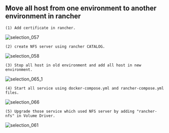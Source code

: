 ## Move all host from one environment to another environment in rancher

```
(1) Add certificate in rancher.
```

![selection_057](https://user-images.githubusercontent.com/28925482/43885508-b4c01294-9bd6-11e8-9ce3-62bfad6ae1dd.png)

```
(2) create NFS server using rancher CATALOG.
```

![selection_058](https://user-images.githubusercontent.com/28925482/43885563-e4fcc826-9bd6-11e8-93cb-189c25b44e09.png)

```
(3) Stop all host in old environment and add all host in new environment.
```
![selection_065_1](https://user-images.githubusercontent.com/28925482/43891567-40292f22-9be7-11e8-8b95-032544c93557.png)

```
(4) Start all service using docker-compose.yml and rancher-compose.yml files.
```
![selection_066](https://user-images.githubusercontent.com/28925482/43890924-b4382a0a-9be5-11e8-8847-cb0944cb33a7.png)

```
(5) Upgrade those service which used NFS server by adding "rancher-nfs" in Volume Driver.
```

![selection_061](https://user-images.githubusercontent.com/28925482/43885647-155efc14-9bd7-11e8-8b1f-d3e72163d826.png)

